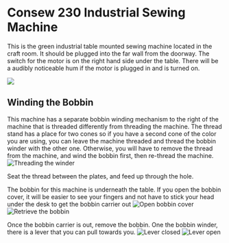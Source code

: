 # Consew 230 Industrial Sewing Machine

This is the green industrial table mounted sewing machine located in the craft room.  It should be plugged into the far  wall from the doorway.  The switch for the motor is on the right hand side under the table.  There will be a audibly noticeable hum if the motor is plugged in and is turned on.

![ ](.images/230IndustrialMachine/230machine.jpg)

## Winding the Bobbin
This machine has a separate bobbin winding mechanism to the right of the machine that is threaded differently from threading the machine.  The thread stand has a place for two cones so if you have a second cone of the color you are using, you can leave the machine threaded and thread the bobbin winder with the other one.  Otherwise, you will have to remove the thread from the machine, and wind the bobbin first, then re-thread the machine.
![Threading the winder](.images/230IndustrialMachine/230machine_bobbin_3.jpg)

Seat the thread between the plates, and feed up through the hole.

The bobbin for this machine is underneath the table. If you open the bobbin cover, it will be easier to see your fingers and not have to stick your head under the desk to get the bobbin carrier out
![Open bobbin cover](.images/230IndustrialMachine/230machine_bobbin_1.jpg)
![Retrieve the bobbin](.images/230IndustrialMachine/230machine_bobbin_2.jpg)

Once the bobbin carrier is out, remove the bobbin. One the bobbin winder, there is a lever that you can pull towards you.
![Lever closed](.images/230IndustrialMachine/230machine_bobbin_4.jpg)
![Lever open](.images/230IndustrialMachine/230machine_bobbin_5.jpg)


<!--stackedit_data:
eyJoaXN0b3J5IjpbLTQzMjgyMTA3NiwtMTU3ODY4NjU2OCw4OT
Y5MzAzNjEsLTE3Mzc4NDU4MTBdfQ==
-->